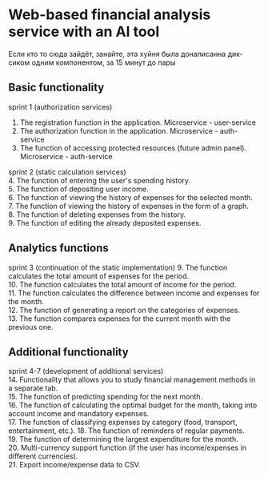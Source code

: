 # Web-based financial analysis service with an AI tool

Если кто то сюда зайдёт, занайте, эта хуйня была донаписанна дик-сиком одним компонентом, за 15 минут до пары

## **Basic functionality**

sprint 1 (authorization services)

1. The registration function in the application. Microservice - user-service
2. The authorization function in the application. Microservice - auth-service
3. The function of accessing protected resources (future admin panel). Microservice - auth-service

sprint 2 (static calculation services)  
4. The function of entering the user's spending history.  
5. The function of depositing user income.  
6. The function of viewing the history of expenses for the selected month.  
7. The function of viewing the history of expenses in the form of a graph.  
8. The function of deleting expenses from the history.  
9. The function of editing the already deposited expenses.

## **Analytics functions**

sprint 3 (continuation of the static implementation) 9. The function calculates the total amount of expenses for the period.  
10. The function calculates the total amount of income for the period.  
11. The function calculates the difference between income and expenses for the month.  
12. The function of generating a report on the categories of expenses.  
13. The function compares expenses for the current month with the previous one.

## **Additional functionality**

sprint 4-7 (development of additional services)  
14. Functionality that allows you to study financial management methods in a separate tab.  
15. The function of predicting spending for the next month.  
16. The function of calculating the optimal budget for the month, taking into account income and mandatory expenses.  
17. The function of classifying expenses by category (food, transport, entertainment, etc.). 18. The function of reminders of regular payments.  
19. The function of determining the largest expenditure for the month.  
20. Multi-currency support function (if the user has income/expenses in different currencies).  
21. Export income/expense data to CSV.
